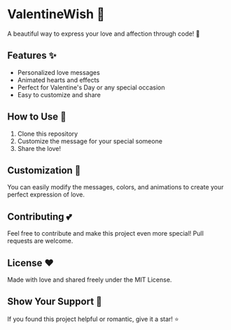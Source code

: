 # ValentineWish 💝

A beautiful way to express your love and affection through code! 🌹

## Features ✨

- Personalized love messages
- Animated hearts and effects
- Perfect for Valentine's Day or any special occasion
- Easy to customize and share

## How to Use 💌

1. Clone this repository
2. Customize the message for your special someone
3. Share the love!

## Customization 🎨

You can easily modify the messages, colors, and animations to create your perfect expression of love.

## Contributing 💕

Feel free to contribute and make this project even more special! Pull requests are welcome.

## License ❤️

Made with love and shared freely under the MIT License.

## Show Your Support 🌟

If you found this project helpful or romantic, give it a star! ⭐
